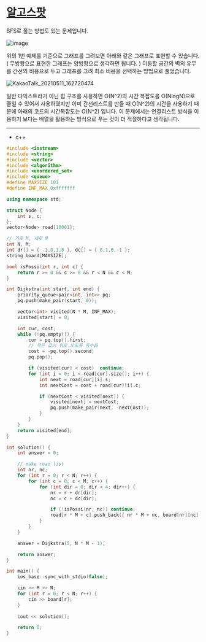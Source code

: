 # [알고스팟](https://www.acmicpc.net/problem/1261)

BFS로 풀는 방법도 있는 문제입니다. 

![image](https://user-images.githubusercontent.com/29828988/117774796-cec68800-b274-11eb-9ad8-f1f4eb85989b.png)

위의 1번 예제를 기준으로 그래프를 그려보면 아래와 같은 그래프로 표현할 수 있습니다. ( 무방향으로 표현한 그래프는 양방향으로 생각하면 됩니다. )
이동할 공간의 벽의 유무를 간선의 비용으로 두고 그래프를 그려 최소 비용을 선택하는 방법으로 풀었습니다. 

![KakaoTalk_20210511_162720474](https://user-images.githubusercontent.com/29828988/117775891-e8b49a80-b275-11eb-83e7-06f45075d666.jpg)

일반 다익스트라가 아닌 힙 구조를 사용하면 O(N^2)의 시간 복잡도를 O(NlogN)으로 줄일 수 있어서 사용하였지만 
이미 간선리스트를 만들 때 O(N^2)의 시간을 사용하기 때문에 아래의 코드의 시간복잡도는 O(N^2) 입니다. 
이 문제에서는 연결리스트 방식을 이용하기 보다는 배열을 활용하는 방식으로 푸는 것이 더 적절하다고 생각됩니다. 

---------------------------------------------------

* c++

```c++
#include <iostream>
#include <string>
#include <vector>
#include <algorithm>
#include <unordered_set>
#include <queue>
#define MAXSIZE 101
#define INF_MAX 0xfffffff

using namespace std;

struct Node {
	int s, c;
};
vector<Node> road[10001];

// 가로 M, 세로 N
int N, M;
int dr[] = { -1,0,1,0 }, dc[] = { 0,1,0,-1 };
string board[MAXSIZE];

bool isPossi(int r, int c) {
	return r >= 0 && c >= 0 && r < N && c < M;
}

int Dijkstra(int start, int end) {
	priority_queue<pair<int, int>> pq;
	pq.push(make_pair(start, 0));

	vector<int> visited(N * M, INF_MAX);
	visited[start] = 0;

	int cur, cost;
	while (!pq.empty()) {
		cur = pq.top().first;
		// 작은 값이 위로 오도록 음수화
		cost = -pq.top().second;
		pq.pop();

		if (visited[cur] < cost)  continue;
		for (int i = 0; i < road[cur].size(); i++) {
			int next = road[cur][i].s;
			int nextCost = cost + road[cur][i].c;

			if (nextCost < visited[next]) {
				visited[next] = nextCost;
				pq.push(make_pair(next, -nextCost));
			}
		}
	}
	return visited[end];
}

int solution() {
	int answer = 0;

	// make road list
	int nr, nc;
	for (int r = 0; r < N; r++) {
		for (int c = 0; c < M; c++) {			
			for (int dir = 0; dir < 4; dir++) {
				nr = r + dr[dir];
				nc = c + dc[dir];

				if (!isPossi(nr, nc)) continue;
				road[r * M + c].push_back({ nr * M + nc, board[nr][nc] - '0' });
			}
		}
	}

	answer = Dijkstra(0, N * M - 1);

	return answer;
}

int main() {
	ios_base::sync_with_stdio(false);

	cin >> M >> N;
	for (int r = 0; r < N; r++) {
		cin >> board[r];
	}
	
	cout << solution();

	return 0;
}
```
